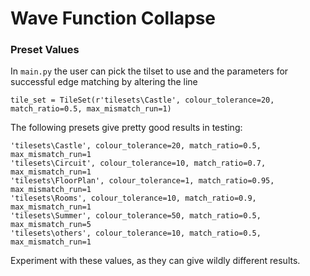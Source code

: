 # Wave Function Collapse

### Preset Values
In `main.py` the user can pick the tilset to use and the parameters for successful edge matching by altering the line

`tile_set = TileSet(r'tilesets\Castle', colour_tolerance=20, match_ratio=0.5, max_mismatch_run=1)`

The following presets give pretty good results in testing:

`'tilesets\Castle', colour_tolerance=20, match_ratio=0.5, max_mismatch_run=1`</br>
`'tilesets\Circuit', colour_tolerance=10, match_ratio=0.7, max_mismatch_run=1`</br>
`'tilesets\FloorPlan', colour_tolerance=1, match_ratio=0.95, max_mismatch_run=1`</br>
`'tilesets\Rooms', colour_tolerance=10, match_ratio=0.9, max_mismatch_run=1`</br>
`'tilesets\Summer', colour_tolerance=50, match_ratio=0.5, max_mismatch_run=5`</br>
`'tilesets\others', colour_tolerance=10, match_ratio=0.5, max_mismatch_run=1`

Experiment with these values, as they can give wildly different results.
